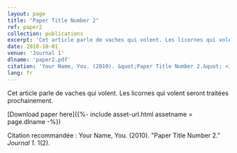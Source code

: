 ```yaml
---
layout: page
title: "Paper Title Number 2"
ref: paper2
collection: publications
excerpt: 'Cet article parle de vaches qui volent. Les licornes qui volent seront traitées prochainement.'
date: 2010-10-01
venue: 'Journal 1'
dlname: 'paper2.pdf'
citation: 'Your Name, You. (2010). &quot;Paper Title Number 2.&quot; <i>Journal 1</i>. 1(2).'
lang: fr
---
```

Cet article parle de vaches qui volent. Les licornes qui volent seront traitées prochainement.

[Download paper here]({%- include asset-url.html assetname = page.dlname -%})

Citation recommandée : Your Name, You. (2010). "Paper Title Number 2." <i>Journal 1</i>. 1(2).
